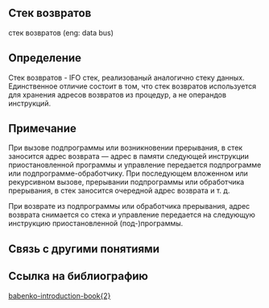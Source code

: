 ## Стек возвратов
cтек возвратов (eng: data bus) 

## Определение
Стек возвратов -  IFO стек, реализованый аналогично стеку данных. Единственное отличие состоит в том, что стек возвратов используется для хранения адресов возвратов из процедур, а не операндов инструкций.
## Примечание
При вызове подпрограммы или возникновении прерывания, в стек заносится адрес возврата — адрес в памяти следующей инструкции приостановленной программы и управление передается подпрограмме или подпрограмме-обработчику. При последующем вложенном или рекурсивном вызове, прерывании подпрограммы или обработчика прерывания, в стек заносится очередной адрес возврата и т. д.

При возврате из подпрограммы или обработчика прерывания, адрес возврата снимается со стека и управление передается на следующую инструкцию приостановленной (под-)программы.

## Связь с другими понятиями


## Cсылка на библиографию
[babenko-introduction-book{2}](https://github.com/vernikkkkkkkkkkkkkkkkkkk/concept_new/blob/main/bibliography/babenko-introduction-book%7B2%7D.md)
